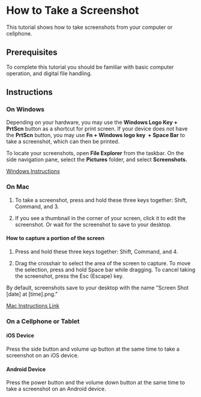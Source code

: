 # How to Take a Screenshot
This tutorial shows how to take screenshots from your computer or cellphone.
## Prerequisites
To complete this tutorial you should be familiar with basic computer operation, and digital file handling.
## Instructions

### On Windows
Depending on your hardware, you may use the **Windows Logo Key +** **PrtScn** button as a shortcut for print screen. If your device does not have the **PrtScn** button, you may use **Fn + Windows logo key  + Space Bar** to take a screenshot, which can then be printed.

To locate your screenshots, open **File Explorer** from the taskbar. On the side navigation pane, select the **Pictures** folder, and select **Screenshots.**

[Windows Instructions](https://support.microsoft.com/en-us/windows/keyboard-shortcut-for-print-screen-601210c0-b3a9-7b58-bc40-bae4dcf5f108)

### On Mac
1. To take a screenshot, press and hold these three keys together: Shift, Command, and 3. 

2. If you see a thumbnail in the corner of your screen, click it to edit the screenshot. Or wait for the screenshot to save to your desktop.

#### How to capture a portion of the screen
1. Press and hold these three keys together: Shift, Command, and 4.

2. Drag the crosshair to select the area of the screen to capture. To move the selection, press and hold Space bar while dragging. To cancel taking the screenshot, press the Esc (Escape) key.

By default, screenshots save to your desktop with the name ”Screen Shot \[date\] at \[time\].png.”

[Mac Instructions Link](https://support.apple.com/en-us/HT201361#:~:text=To%20take%20a%20screenshot%2C%20press,to%20save%20to%20your%20desktop.)

### On a Cellphone or Tablet
#### iOS Device
Press the side button and volume up button at the same time to take a screenshot on an iOS device.
#### Android Device
Press the power button and the volume down button at the same time to take a screenshot on an Android device.

